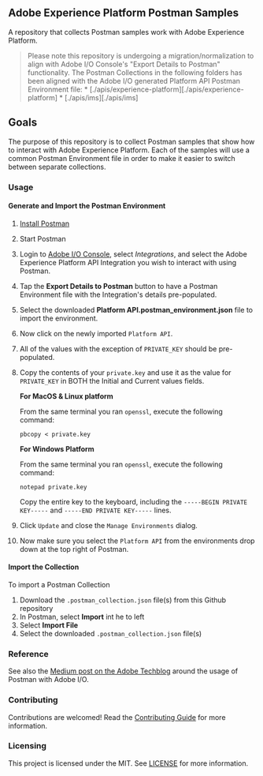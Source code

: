 ## Adobe Experience Platform Postman Samples

A repository that collects Postman samples work with Adobe Experience Platform.

> Please note this repository is undergoing a migration/normalization to align with Adobe I/O Console's "Export Details to Postman" functionality.
> The Postman Collections in the following folders has been aligned with the Adobe I/O generated Platform API Postman Environment file:
    * [./apis/experience-platform][./apis/experience-platform]
    * [./apis/ims][./apis/ims]

## Goals

The purpose of this repository is to collect Postman samples that show how to interact with Adobe Experience Platform. Each of the samples will use a common Postman Environment file in order to make it easier to switch between separate collections.

### Usage

#### Generate and Import the Postman Environment

1. [Install Postman](https://www.getpostman.com/apps)
1. Start Postman
1. Login to [Adobe I/O Console](https://console.adobe.com), select _Integrations_, and select the Adobe Experience Platform API Integration you wish to interact with using Postman.
1. Tap the __Export Details to Postman__ button to have a Postman Environment file with the Integration's details pre-populated.
1. Select the downloaded __Platform API.postman_environment.json__ file to import the environment.
1. Now click on the newly imported `Platform API`.
1. All of the values with the exception of `PRIVATE_KEY` should be pre-populated.
1. Copy the contents of your `private.key` and use it as the value for `PRIVATE_KEY` in BOTH the Initial and Current values fields.

   **For MacOS & Linux platform**

   From the same terminal you ran `openssl`, execute the following command:

   ```shell
   pbcopy < private.key
   ```

   **For Windows Platform**

   From the same terminal you ran `openssl`, execute the following command:

   ```shell
   notepad private.key
   ```

   Copy the entire key to the keyboard, including the `-----BEGIN PRIVATE KEY-----` and `-----END PRIVATE KEY-----` lines.

1. Click `Update` and close the `Manage Environments` dialog.
1. Now make sure you select the `Platform API` from the environments drop down at the top right of Postman.

#### Import the Collection

To import a Postman Collection

1. Download the `.postman_collection.json` file(s) from this Github repository
1. In Postman, select __Import__ int he to left
1. Select __Import File__
1. Select the downloaded  `.postman_collection.json` file(s)


### Reference

See also the [Medium post on the Adobe Techblog](https://medium.com/adobetech/using-postman-for-jwt-authentication-on-adobe-i-o-7573428ffe7f) around the usage of Postman with Adobe I/O.

### Contributing

Contributions are welcomed! Read the [Contributing Guide](CONTRIBUTING.md) for more information.

### Licensing

This project is licensed under the MIT. See [LICENSE](LICENSE) for more information.
